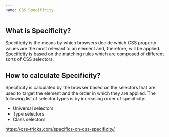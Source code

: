```yaml
---
name: CSS Specificity
---
```


## What is Specificity?

Specificity is the means by which browsers decide which CSS property values are the most relevant to an element and, therefore, will be applied. Specificity is based on the matching rules which are composed of different sorts of CSS selectors.

## How to calculate Specificity?

Specificity is calculated by the browser based on the selectors that are used to target the element and the order in which they are applied. The following list of selector types is by increasing order of specificity:

- Universal selectors
- Type selectors
- Class selectors

https://css-tricks.com/specifics-on-css-specificity/
